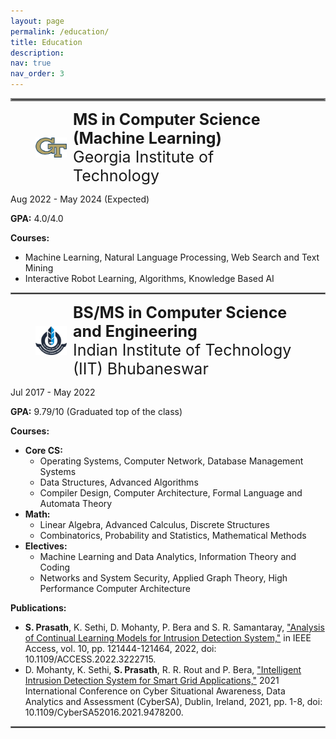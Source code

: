 ```yaml
---
layout: page
permalink: /education/
title: Education
description:
nav: true
nav_order: 3
---
```


<hr style="border:2px solid gray">

<figure style="display: flex; align-items: center;">
    <img src="../assets/img/gt.png"  alt="Sample Image" style="width:50px; margin-right: 10px;"/>
    <figcaption>
        <span style="font-size: 25px;"><b> MS in Computer Science (Machine Learning)</b></span><br>
        <span style="font-size: 25px;"> Georgia Institute of Technology</span><br>
    </figcaption>
</figure>
<!-- #### **MS in Computer Science (Machine Learning)**
#### Georgia Institute of Technology -->
Aug 2022 - May 2024 (Expected)

**GPA:** 4.0/4.0

**Courses:** 
- Machine Learning, Natural Language Processing, Web Search and Text Mining
- Interactive Robot Learning, Algorithms, Knowledge Based AI

<hr style="border:1px solid gray">

<figure style="display: flex; align-items: center;">
    <img src="../assets/img/iitbbs.png"  alt="Sample Image" style="width:50px; margin-right: 10px;"/>
    <figcaption>
        <span style="font-size: 25px;"><b>BS/MS in Computer Science and Engineering</b></span><br>
        <span style="font-size: 25px;">Indian Institute of Technology (IIT) Bhubaneswar</span><br>
    </figcaption>
</figure>
<!-- #### **BS/MS in Computer Science and Engineering**
#### Indian Institute of Technology (IIT) Bhubaneswar -->

Jul 2017 - May 2022

**GPA:** 9.79/10 (Graduated top of the class)

**Courses:**
- **Core CS:** 
    - Operating Systems, Computer Network, Database Management Systems
    - Data Structures, Advanced Algorithms
    - Compiler Design, Computer Architecture, Formal Language and Automata Theory
- **Math:** 
    - Linear Algebra, Advanced Calculus, Discrete Structures
    - Combinatorics, Probability and Statistics, Mathematical Methods
- **Electives:** 
    - Machine Learning and Data Analytics, Information Theory and Coding
    - Networks and System Security, Applied Graph Theory, High Performance Computer Architecture

**Publications:**
- **S. Prasath**, K. Sethi, D. Mohanty, P. Bera and S. R. Samantaray, ["Analysis of Continual Learning Models for Intrusion Detection System,"](https://ieeexplore.ieee.org/document/9953983) in IEEE Access, vol. 10, pp. 121444-121464, 2022, doi: 10.1109/ACCESS.2022.3222715.
- D. Mohanty, K. Sethi, **S. Prasath**, R. R. Rout and P. Bera, ["Intelligent Intrusion Detection System for Smart Grid Applications,"](https://ieeexplore.ieee.org/document/9478200) 2021 International Conference on Cyber Situational Awareness, Data Analytics and Assessment (CyberSA), Dublin, Ireland, 2021, pp. 1-8, doi: 10.1109/CyberSA52016.2021.9478200.

<hr style="border:1px solid gray">
